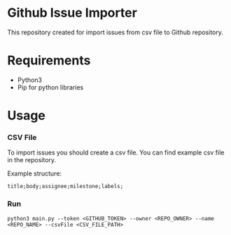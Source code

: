 # Github Issue Importer
This repository created for import issues from csv file to Github repository.

# Requirements
- Python3
- Pip for python libraries

# Usage

### CSV File
To import issues you should create a csv file. You can find example csv file in the repository.

Example structure:

```
title;body;assignee;milestone;labels;
```

### Run
```
python3 main.py --token <GITHUB_TOKEN> --owner <REPO_OWNER> --name <REPO_NAME> --csvFile <CSV_FILE_PATH>
```
